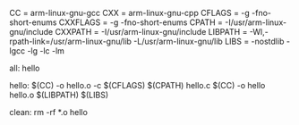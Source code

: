 CC			= arm-linux-gnu-gcc
CXX		 	= arm-linux-gnu-cpp
CFLAGS		= -g -fno-short-enums
CXXFLAGS	= -g -fno-short-enums
CPATH		= -I/usr/arm-linux-gnu/include
CXXPATH		= -I/usr/arm-linux-gnu/include
LIBPATH		= -Wl,-rpath-link=/usr/arm-linux-gnu/lib -L/usr/arm-linux-gnu/lib
LIBS		= -nostdlib -lgcc -lg -lc -lm

all: hello

hello:
	$(CC) -o hello.o -c $(CFLAGS) $(CPATH) hello.c
	$(CC) -o hello hello.o $(LIBPATH) $(LIBS)

clean: 
	rm -rf *.o hello
